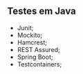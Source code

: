 ## Testes em Java

- Junit;
- Mockito;
- Hamcrest;
- REST Assured;
- Spring Boot;
- Testcontainers;
